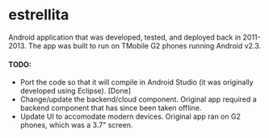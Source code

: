estrellita
==========

Android application that was developed, tested, and deployed back in 2011-2013. The app was built to run on TMobile G2 phones running Android v2.3. 

#### TODO:
- Port the code so that it will compile in Android Studio (it was originally developed using Eclipse). [Done]
- Change/update the backend/cloud component. Original app required a backend component that has since been taken offline.
- Update UI to accomodate modern devices. Original app ran on G2 phones, which was a 3.7" screen.

